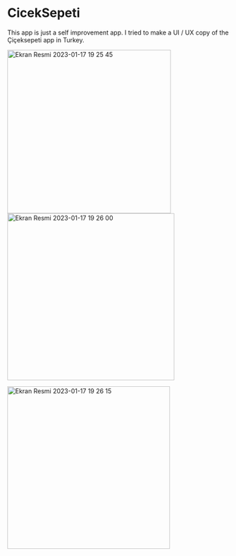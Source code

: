 # CicekSepeti
This app is just a self improvement app. 
I tried to make a UI / UX copy of the Çiçeksepeti app in Turkey.
<p>
<img width="371" alt="Ekran Resmi 2023-01-17 19 25 45" src="https://user-images.githubusercontent.com/72749463/212956974-92142791-8488-422b-aaa8-9394e0facf57.png">

<img width="379" alt="Ekran Resmi 2023-01-17 19 26 00" src="https://user-images.githubusercontent.com/72749463/212956985-581f25b6-f2e9-4a24-b523-811457e99604.png">
</p>
<p>
<img width="369" alt="Ekran Resmi 2023-01-17 19 26 15" src="https://user-images.githubusercontent.com/72749463/212956996-c994eed5-da01-4cab-9e19-b468d9e1e2ae.png">
</p>
